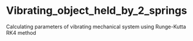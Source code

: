 # Vibrating_object_held_by_2_springs
Calculating parameters of vibrating mechanical system using Runge-Kutta RK4 method
